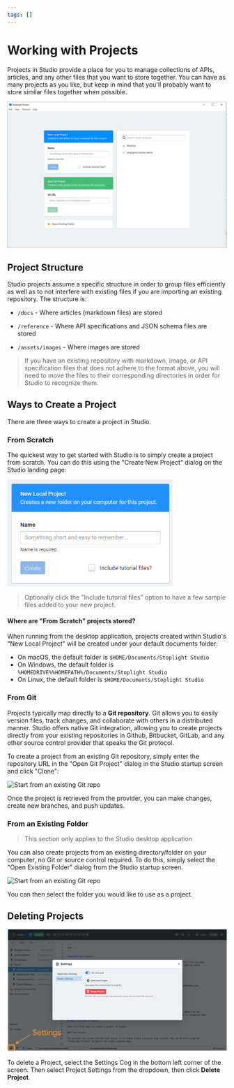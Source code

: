 ```yaml
---
tags: []
---
```


# Working with Projects

Projects in Studio provide a place for you to manage collections of APIs, articles, and any other files that you want to store together. You can have as many projects as you like, but keep in mind that you'll probably want to store similar files together when possible.

![Studio New Project Screen](../../assets/images/studio-project-screen.png)

## Project Structure

Studio projects assume a specific structure in order to group files efficiently as well as to not interfere with existing files if you are importing an existing repository. The structure is:

- `/docs` - Where articles (markdown files) are stored

- `/reference` - Where API specifications and JSON schema files are stored

- `/assets/images` - Where images are stored

> If you have an existing repository with markdown, image, or API specification files that does not adhere to the format above, you will need to move the files to their corresponding directories in order for Studio to recognize them.

## Ways to Create a Project

There are three ways to create a project in Studio.

### From Scratch

The quickest way to get started with Studio is to simply create a project from scratch. You can do this using the "Create New Project" dialog on the Studio landing page:

![Start from an existing Git repo](../../assets/images/studio-new-scratch-project.png)

> Optionally click the "Include tutorial files" option to have a few sample files added to your new project.

#### Where are "From Scratch" projects stored?

When running from the desktop application, projects created within Studio's "New Local Project" will be created under your default documents folder:

- On macOS, the default folder is `$HOME/Documents/Stoplight Studio`
- On Windows, the default folder is `%HOMEDRIVE%%HOMEPATH%/Documents/Stoplight Studio`
- On Linux, the default folder is `$HOME/Documents/Stoplight Studio`

### From Git

Projects typically map directly to a **Git repository**. Git allows you to easily version files, track changes, and collaborate with others in a distributed manner. Studio offers native Git integration, allowing you to create projects directly from your existing repositories in Github, Bitbucket, GitLab, and any other source control provider that speaks the Git protocol.

To create a project from an existing Git repository, simply enter the repository URL in the "Open Git Project" dialog in the Studio startup screen and click "Clone":

![Start from an existing Git repo](../../assets/images/studio-open-git-project-pre-filled.png)

Once the project is retrieved from the provider, you can make changes, create new branches, and push updates.

### From an Existing Folder

> This section only applies to the Studio desktop application

You can also create projects from an existing directory/folder on your computer, no Git or source control required. To do this, simply select the "Open Existing Folder" dialog from the Studio startup screen.

![Start from an existing Git repo](../../assets/images/studio-project-existing-folder.png)

You can then select the folder you would like to use as a project.

## Deleting Projects

![Delete Project](../../assets/images/delete-project.png)

To delete a Project, select the Settings Cog in the bottom left corner of the screen. Then select Project Settings from the dropdown, then click **Delete Project**.
